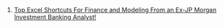 1. [Top Excel Shortcuts For Finance and Modeling From an Ex-JP Morgan Investment Banking Analyst!](https://youtu.be/oDjhg57XH-A)